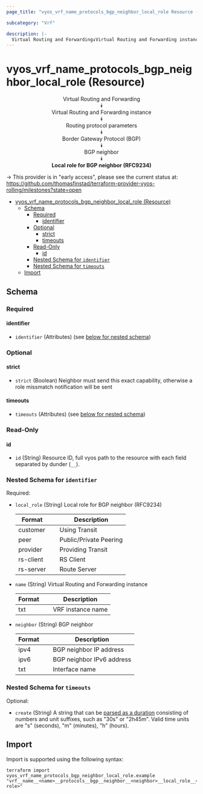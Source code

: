 ```yaml
---
page_title: "vyos_vrf_name_protocols_bgp_neighbor_local_role Resource - vyos"

subcategory: "Vrf"

description: |-
  Virtual Routing and Forwarding⯯Virtual Routing and Forwarding instance⯯Routing protocol parameters⯯Border Gateway Protocol (BGP)⯯BGP neighbor⯯Local role for BGP neighbor (RFC9234)
---
```


# vyos_vrf_name_protocols_bgp_neighbor_local_role (Resource)
<center>


Virtual Routing and Forwarding  
⯯  
Virtual Routing and Forwarding instance  
⯯  
Routing protocol parameters  
⯯  
Border Gateway Protocol (BGP)  
⯯  
BGP neighbor  
⯯  
**Local role for BGP neighbor (RFC9234)**


</center>

-> This provider is in "early access", please see the current status at: https://github.com/thomasfinstad/terraform-provider-vyos-rolling/milestones?state=open

<!--TOC-->

- [vyos_vrf_name_protocols_bgp_neighbor_local_role (Resource)](#vyos_vrf_name_protocols_bgp_neighbor_local_role-resource)
  - [Schema](#schema)
    - [Required](#required)
      - [identifier](#identifier)
    - [Optional](#optional)
      - [strict](#strict)
      - [timeouts](#timeouts)
    - [Read-Only](#read-only)
      - [id](#id)
    - [Nested Schema for `identifier`](#nested-schema-for-identifier)
    - [Nested Schema for `timeouts`](#nested-schema-for-timeouts)
  - [Import](#import)

<!--TOC-->

<!-- schema generated by tfplugindocs -->
## Schema

### Required

#### identifier
- `identifier` (Attributes) (see [below for nested schema](#nestedatt--identifier))

### Optional

#### strict
- `strict` (Boolean) Neighbor must send this exact capability, otherwise a role missmatch notification will be sent
#### timeouts
- `timeouts` (Attributes) (see [below for nested schema](#nestedatt--timeouts))

### Read-Only

#### id
- `id` (String) Resource ID, full vyos path to the resource with each field separated by dunder (`__`).

<a id="nestedatt--identifier"></a>
### Nested Schema for `identifier`

Required:

- `local_role` (String) Local role for BGP neighbor (RFC9234)

    |  Format     &emsp;|  Description             |
    |-------------|--------------------------|
    |  customer   &emsp;|  Using Transit           |
    |  peer       &emsp;|  Public/Private Peering  |
    |  provider   &emsp;|  Providing Transit       |
    |  rs-client  &emsp;|  RS Client               |
    |  rs-server  &emsp;|  Route Server            |
- `name` (String) Virtual Routing and Forwarding instance

    |  Format  &emsp;|  Description        |
    |----------|---------------------|
    |  txt     &emsp;|  VRF instance name  |
- `neighbor` (String) BGP neighbor

    |  Format  &emsp;|  Description                |
    |----------|-----------------------------|
    |  ipv4    &emsp;|  BGP neighbor IP address    |
    |  ipv6    &emsp;|  BGP neighbor IPv6 address  |
    |  txt     &emsp;|  Interface name             |


<a id="nestedatt--timeouts"></a>
### Nested Schema for `timeouts`

Optional:

- `create` (String) A string that can be [parsed as a duration](https://pkg.go.dev/time#ParseDuration) consisting of numbers and unit suffixes, such as &#34;30s&#34; or &#34;2h45m&#34;. Valid time units are &#34;s&#34; (seconds), &#34;m&#34; (minutes), &#34;h&#34; (hours).

## Import

Import is supported using the following syntax:

```shell
terraform import vyos_vrf_name_protocols_bgp_neighbor_local_role.example "vrf__name__<name>__protocols__bgp__neighbor__<neighbor>__local_role__<local-role>"
```
